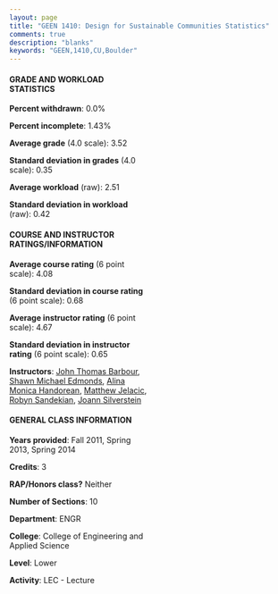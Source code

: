 ```yaml
---
layout: page
title: "GEEN 1410: Design for Sustainable Communities Statistics"
comments: true
description: "blanks"
keywords: "GEEN,1410,CU,Boulder"
---
```

<head>
<script src="https://ajax.googleapis.com/ajax/libs/jquery/2.1.3/jquery.min.js"></script>
<script src="https://dl.dropboxusercontent.com/s/pc42nxpaw1ea4o9/highcharts.js?dl=0"></script>
<!-- <script src="../assets/js/highcharts.js"></script> -->
<style type="text/css">@font-face {
	font-family: "Bebas Neue";
	src: url(https://www.filehosting.org/file/details/544349/BebasNeue Regular.otf) format("opentype");
	}
	h1.Bebas { 
		font-family: "Bebas Neue", Verdana, Tahoma;
	}
</style>
</head>
<body>
	<div id="container" style="float: right; width: 45%; height: 88%; margin-left: 2.5%; margin-right: 2.5%;"></div>
	<script language="JavaScript">
		$(document).ready(function() {
		var chart = {type: 'column'};
		var title = {text: 'Grade Distribution'};
		var xAxis = {categories: ['A','B','C','D','F'],crosshair: true};
		var yAxis = {min: 0,title: {text: 'Percentage'}};
		var tooltip = {headerFormat: '<center><b><span style="font-size:20px">{point.key}</span></b></center>',
		               pointFormat: '<td style="padding:0"><b>{point.y:.1f}%</b></td>',
		               footerFormat: '</table>',shared: true,useHTML: true};
		var plotOptions = {column: {pointPadding: 0.0,borderWidth: 0}};  
		var credits = {enabled: false};var series= [{name: 'Percent',data: [62.23,32.56,3.25,0.79,1.18,]}];
		var json = {};
		json.chart = chart;
		json.title = title;
		json.tooltip = tooltip;
		json.xAxis = xAxis;
		json.yAxis = yAxis;  
		json.series = series;
		json.plotOptions = plotOptions;  
		json.credits = credits;
		$('#container').highcharts(json);
	});
	</script>
</body>
			   
#### GRADE AND WORKLOAD STATISTICS

**Percent withdrawn**: 0.0%

**Percent incomplete**: 1.43%

**Average grade** (4.0 scale): 3.52

**Standard deviation in grades** (4.0 scale): 0.35

**Average workload** (raw): 2.51

**Standard deviation in workload** (raw): 0.42

#### COURSE AND INSTRUCTOR RATINGS/INFORMATION

**Average course rating** (6 point scale): 4.08

**Standard deviation in course rating** (6 point scale): 0.68

**Average instructor rating** (6 point scale): 4.67

**Standard deviation in instructor rating** (6 point scale): 0.65

**Instructors**: <a href='../../instructors/John_Thomas_Barbour'>John Thomas Barbour</a>, <a href='../../instructors/Shawn_Michael_Edmonds'>Shawn Michael Edmonds</a>, <a href='../../instructors/Alina_Monica_Handorean'>Alina Monica Handorean</a>, <a href='../../instructors/Matthew_Jelacic'>Matthew Jelacic</a>, <a href='../../instructors/Robyn_Sandekian'>Robyn Sandekian</a>, <a href='../../instructors/Joann_Silverstein'>Joann Silverstein</a>

#### GENERAL CLASS INFORMATION

**Years provided**: Fall 2011, Spring 2013, Spring 2014

**Credits**: 3

**RAP/Honors class?** Neither

**Number of Sections**: 10

**Department**: ENGR

**College**: College of Engineering and Applied Science

**Level**: Lower

**Activity**: LEC - Lecture
